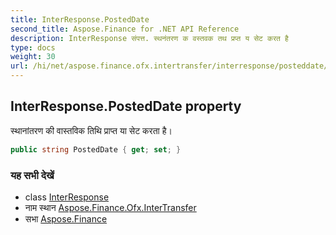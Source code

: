 ```yaml
---
title: InterResponse.PostedDate
second_title: Aspose.Finance for .NET API Reference
description: InterResponse संपत्त. स्थनंतरण क वस्तवक तथ प्रप्त य सेट करत है
type: docs
weight: 30
url: /hi/net/aspose.finance.ofx.intertransfer/interresponse/posteddate/
---
```

## InterResponse.PostedDate property

स्थानांतरण की वास्तविक तिथि प्राप्त या सेट करता है।

```csharp
public string PostedDate { get; set; }
```

### यह सभी देखें

* class [InterResponse](../)
* नाम स्थान [Aspose.Finance.Ofx.InterTransfer](../../interresponse/)
* सभा [Aspose.Finance](../../../)


